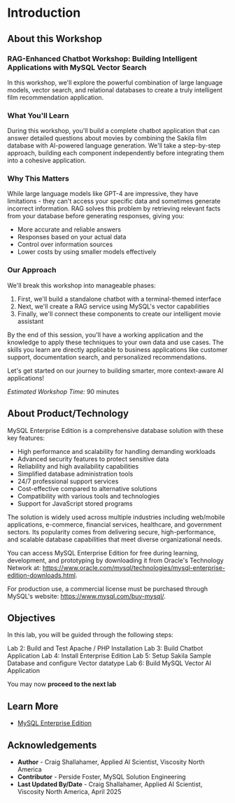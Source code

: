 # Introduction

## About this Workshop

### RAG-Enhanced Chatbot Workshop: Building Intelligent Applications with MySQL Vector Search

In this workshop, we'll explore the powerful combination of large language models, vector search, and relational databases to create a truly intelligent film recommendation application.

### What You'll Learn

During this workshop, you'll build a complete chatbot application that can answer detailed questions about movies by combining the Sakila film database with AI-powered language generation. We'll take a step-by-step approach, building each component independently before integrating them into a cohesive application.

### Why This Matters

While large language models like GPT-4 are impressive, they have limitations - they can't access your specific data and sometimes generate incorrect information. RAG solves this problem by retrieving relevant facts from your database before generating responses, giving you:

- More accurate and reliable answers
- Responses based on your actual data
- Control over information sources
- Lower costs by using smaller models effectively

### Our Approach

We'll break this workshop into manageable phases:
1. First, we'll build a standalone chatbot with a terminal-themed interface
2. Next, we'll create a RAG service using MySQL's vector capabilities
3. Finally, we'll connect these components to create our intelligent movie assistant

By the end of this session, you'll have a working application and the knowledge to apply these techniques to your own data and use cases. The skills you learn are directly applicable to business applications like customer support, documentation search, and personalized recommendations.

Let's get started on our journey to building smarter, more context-aware AI applications!

_Estimated Workshop Time:_ 90 minutes

## About Product/Technology

MySQL Enterprise Edition is a comprehensive database solution with these key features:

- High performance and scalability for handling demanding workloads
- Advanced security features to protect sensitive data
- Reliability and high availability capabilities
- Simplified database administration tools
- 24/7 professional support services
- Cost-effective compared to alternative solutions
- Compatibility with various tools and technologies
- Support for JavaScript stored programs

The solution is widely used across multiple industries including web/mobile applications, e-commerce, financial services, healthcare, and government sectors. Its popularity comes from delivering secure, high-performance, and scalable database capabilities that meet diverse organizational needs.

You can access MySQL Enterprise Edition for free during learning, development, and prototyping by downloading it from Oracle's Technology Network at: https://www.oracle.com/mysql/technologies/mysql-enterprise-edition-downloads.html. 

For production use, a commercial license must be purchased through MySQL's website: https://www.mysql.com/buy-mysql/.


## Objectives

In this lab, you will be guided through the following steps:

Lab 2: Build and Test Apache / PHP Installation
Lab 3: Build Chatbot Application
Lab 4: Install Enterprise Edition
Lab 5: Setup Sakila Sample Database and configure Vector datatype
Lab 6: Build MySQL Vector AI Application

You may now **proceed to the next lab**

## Learn More

- [MySQL Enterprise Edition](https://www.oracle.com/mysql/enterprise/)

## Acknowledgements

- **Author** - Craig Shallahamer, Applied AI Scientist, Viscosity North America
- **Contributor** - Perside Foster, MySQL Solution Engineering 
- **Last Updated By/Date** - Craig Shallahamer, Applied AI Scientist, Viscosity North America, April 2025